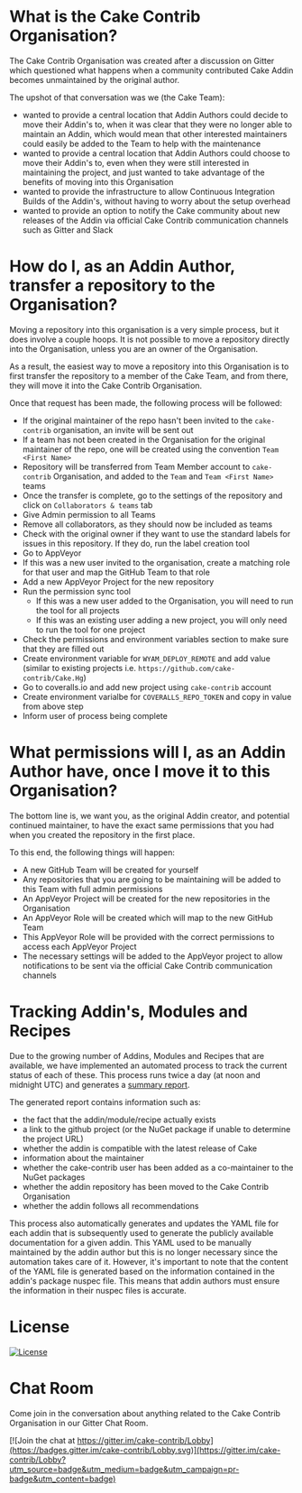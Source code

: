 # What is the Cake Contrib Organisation?

The Cake Contrib Organisation was created after a discussion on Gitter which questioned what happens when a community contributed Cake Addin becomes unmaintained by the original author.

The upshot of that conversation was we (the Cake Team):

* wanted to provide a central location that Addin Authors could decide to move their Addin's to, when it was clear that they were no longer able to maintain an Addin, which would mean that other interested maintainers could easily be added to the Team to help with the maintenance
* wanted to provide a central location that Addin Authors could choose to move their Addin's to, even when they were still interested in maintaining the project, and just wanted to take advantage of the benefits of moving into this Organisation
* wanted to provide the infrastructure to allow Continuous Integration Builds of the Addin's, without having to worry about the setup overhead
* wanted to provide an option to notify the Cake community about new releases of the Addin via official Cake Contrib communication channels such as Gitter and Slack

# How do I, as an Addin Author, transfer a repository to the Organisation?

Moving a repository into this organisation is a very simple process, but it does involve a couple hoops.  It is not possible to move a repository directly into the Organisation, unless you are an owner of the Organisation.

As a result, the easiest way to move a repository into this Organisation is to first transfer the repository to a member of the Cake Team, and from there, they will move it into the Cake Contrib Organisation.

Once that request has been made, the following process will be followed:

* If the original maintainer of the repo hasn't been invited to the `cake-contrib` organisation, an invite will be sent out
* If a team has not been created in the Organisation for the original maintainer of the repo, one will be created using the convention `Team <First Name>`
* Repository will be transferred from Team Member account to `cake-contrib` Organisation, and added to the `Team` and `Team <First Name>` teams
* Once the transfer is complete, go to the settings of the repository and click on `Collaborators & teams` tab
* Give Admin permission to all Teams
* Remove all collaborators, as they should now be included as teams
* Check with the original owner if they want to use the standard labels for issues in this repository.  If they do, run the label creation tool
* Go to AppVeyor
* If this was a new user invited to the organisation, create a matching role for that user and map the GitHub Team to that role
* Add a new AppVeyor Project for the new repository
* Run the permission sync tool
  * If this was a new user added to the Organisation, you will need to run the tool for all projects
  * If this was an existing user adding a new project, you will only need to run the tool for one project
* Check the permissions and environment variables section to make sure that they are filled out
* Create environment variable for `WYAM_DEPLOY_REMOTE` and add value (similar to existing projects i.e. `https://github.com/cake-contrib/Cake.Hg`)
* Go to coveralls.io and add new project using `cake-contrib` account
* Create environment varialbe for `COVERALLS_REPO_TOKEN` and copy in value from above step
* Inform user of process being complete

# What permissions will I, as an Addin Author have, once I move it to this Organisation?

The bottom line is, we want you, as the original Addin creator, and potential continued maintainer, to have the exact same permissions that you had when you created the repository in the first place.

To this end, the following things will happen:

* A new GitHub Team will be created for yourself
* Any repositories that you are going to be maintaining will be added to this Team with full admin permissions
* An AppVeyor Project will be created for the new repositories in the Organisation
* An AppVeyor Role will be created which will map to the new GitHub Team
* This AppVeyor Role will be provided with the correct permissions to access each AppVeyor Project
* The necessary settings will be added to the AppVeyor project to allow notifications to be sent via the official Cake Contrib communication channels

# Tracking Addin's, Modules and Recipes

Due to the growing number of Addins, Modules and Recipes that are available, we have  implemented an automated process to track the current status of each of these. This process runs twice a day (at noon and midnight UTC) and generates a [summary report](https://github.com/cake-contrib/Home/blob/master/Audit.md).

The generated report contains information such as:

* the fact that the addin/module/recipe actually exists
* a link to the github project (or the NuGet package if unable to determine the project URL)
* whether the addin is compatible with the latest release of Cake
* information about the maintainer
* whether the cake-contrib user has been added as a co-maintainer to the NuGet packages
* whether the addin repository has been moved to the Cake Contrib Organisation
* whether the addin follows all recommendations

This process also automatically generates and updates the YAML file for each addin that is subsequently used to generate the publicly available documentation for a given addin. This YAML used to be manually maintained by the addin author but this is no longer necessary since the automation takes care of it. However, it's important to note that the content of the YAML file is generated based on the information contained in the addin's package nuspec file. This means that addin authors must ensure the information in their nuspec files is accurate.

# License

[![License](http://img.shields.io/:license-mit-blue.svg)](https://github.com/cake-contrib/Cake.Recipe/blob/develop/LICENSE)

# Chat Room

Come join in the conversation about anything related to the Cake Contrib Organisation in our Gitter Chat Room.

[![Join the chat at https://gitter.im/cake-contrib/Lobby](https://badges.gitter.im/cake-contrib/Lobby.svg)](https://gitter.im/cake-contrib/Lobby?utm_source=badge&utm_medium=badge&utm_campaign=pr-badge&utm_content=badge)
